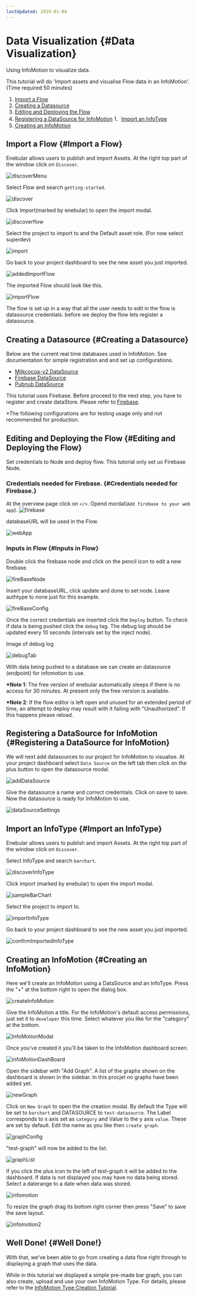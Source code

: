 ```yaml
---
lastUpdated: 2019-01-04
---
```


# Data Visualization {#Data Visualization}

Using InfoMotion to visualize data.

This tutorial will do 'Import assets and visualise Flow data in an InfoMotion'.(Time required 50 minutes)

1. [Import a Flow](#ImportaFlow)
1. [Creating a Datasource](#CreatingaDatasource)
1. [Editing and Deploying the Flow](#EditingandDeployingtheFlow)
1. [Registering a DataSource for InfoMotion](#RegisteringaDataSourceforInfoMotion)
1．[Import an InfoType](#ImportanInfoType)
1. [Creating an InfoMotion](#CreatinganInfoMotion)

## Import a Flow {#Import a Flow}

Enebular allows users to publish and import Assets. At the right top part of the window click on `Discover`.

![discoverMenu](./../../img/GetStarted/DataVisualization-discoverMenu.png)

Select Flow and search `getting-started`.

![discover](./../../img/GetStarted/DataVisualization-discover.png)

Click Import(marked by enebular) to open the import modal.

![discoverflow](./../../img/GetStarted/DataVisualization-discoverflow.png)

Select the project to import to and the Default asset role. (For now select superdev)

![import](./../../img/GetStarted/DataVisualization-import.png)

Go back to your project dashboard to see the new asset you just imported.

![addedImportFlow](./../../img/GetStarted/DataVisualization-addedImportFlow.png)

The imported Flow should look like this.

![importFlow](./../../img/GetStarted/DataVisualization-importFlow.png)

The flow is set up in a way that all the user needs to
edit in the flow is datasource credentials. before we deploy the flow lets register a datasource.

## Creating a Datasource {#Creating a Datasource}

Below are the current real time databases used in InfoMotion.
See documentation for simple registration and and set up configurations.

- [Milkcocoa-v2 DataSource](./../InfoMotion/DataSource/Milkcocoa/CreateDataSource.md)
- [Firebase DataSource](./../InfoMotion/DataSource/Firebase/CreateDataSource.md)
- [Pubnub DataSource](./../InfoMotion/DataSource/Pubnub/CreateDataSource.md)

This tutorial uses Firebase.
Before proceed to the next step, you have to register and create dataStore. Please refer to [Firebase](./../InfoMotion/DataSource/Firebase/Setup.md).

\*The following configurations are for testing usage only and not recommended for production.

## Editing and Deploying the Flow {#Editing and Deploying the Flow}

Set credentials to Node and deploy flow.
This tutorial only set uo Firebase Node.

### Credentials needed for Firebase. {#Credentials needed for Firebase.}

At the overview page click on `</>`. Opend mordal(`Add firebase to your web app`).
![firebase](./../../img/GetStarted/DataVisualization-fireBase-en.png)

databaseURL will be used in the Flow.

![webApp](./../../img/GetStarted/DataVisualization-webApp-en.png)

### Inputs in Flow {#Inputs in Flow}

Double click the firebase node and click on the pencil icon to edit a new firebase.

![fireBaseNode](./../../img/GetStarted/DataVisualization-fireBaseNode.png)

Insert your databaseURL, click update and done to set node.
Leave authtype to none just for this example.

![fireBaseConfig](./../../img/GetStarted/DataVisualization-fireBaseConfig.png)

Once the correct credentials are inserted click the `Deploy` button. To check if data is being pushed click the `debug` tag.
The debug log should be updated every 10 seconds (intervals set by the inject node).

Image of debug log

![debugTab](./../../img/GetStarted/DataVisualization-debugTab.png)

With data being pushed to a database we can create an datasource (endpoint) for infomotion to use.

**\*Note 1**: The free version of enebular automatically sleeps if there is no access for 30 minutes. At present only the free version is available.

**\*Note 2**: If the flow editor is left open and unused for an extended period of time, an attempt to deploy may result with it failing with "Unauthorized". If this happens please reload.

## Registering a DataSource for InfoMotion {#Registering a DataSource for InfoMotion}

We will next add datasources to our project for InfoMotion to visualise. At your project dashboard select `Data Source` on the left tab then click on the plus button to open the datasource modal.

![addDataSource](./../../img/GetStarted/DataVisualization-addDataSource.png)

Give the datasource a name and correct credentials.
Click on save to save. Now the datasource is ready for InfoMotion to use.

![dataSourceSettings](./../../img/GetStarted/DataVisualization-dataSourceSettings.png)

## Import an InfoType {#Import an InfoType}

Enebular allows users to publish and import Assets. At the right top part of the window click on `Discover`.

Select InfoType and search `barchart`.

![discoverInfoType](./../../img/GetStarted/DataVisualization-discoverInfoType.png)

Click import (marked by enebular) to open the import modal.

![sampleBarChart](./../../img/GetStarted/DataVisualization-discover2.png)

Select the project to import to.

![importInfoType](./../../img/GetStarted/DataVisualization-importInfoType.png)

Go back to your project dashboard to see the new asset you just imported.

![confirmImportedInfoType](./../../img/GetStarted/DataVisualization-confirmImportedInfoType.png)

## Creating an InfoMotion {#Creating an InfoMotion}

Here we'll create an InfoMotion using a DataSource and an InfoType. Press the "+" at the bottom right to open the dialog box.

![createInfoMotion](./../../img/GetStarted/DataVisualization-createInfoMotion.png)

Give the InfoMotion a title. For the InfoMotion's default access permissions, just set it to `developer` this time. Select whatever you like for the "category" at the bottom.

![InfoMotionModal](./../../img/GetStarted/DataVisualization-InfoMotionModal.png)

Once you've created it you'll be taken to the InfoMotion dashboard screen.

![infoMotionDashBoard](./../../img/GetStarted/DataVisualization-InfoMotionDashBoard.png)

Open the sidebar with "Add Graph". A list of the graphs shown on the dashboard is shown in the sidebar. In this procjet no graphs have been added yet.

![newGraph](./../../img/GetStarted/DataVisualization-newGraph.png)

Click on `New Graph` to open the the creation modal.
By default the Type will be set to `barchart` and DATASOURCE to `test-datasource`.
The Label corresponds to x axis set as `category` and Value to the y axis `value`. These are set by default.
Edit the name as you like then `create graph`.

![graphConfig](./../../img/GetStarted/DataVisualization-graphConfig.png)

"test-graph" will now be added to the list.

![graphList](./../../img/GetStarted/DataVisualization-graphList.png)

If you click the plus icon to the left of test-graph it will be added to the dashboard. If data is not displayed you may have no data being stored. Select a daterange to a date when data was stored.

![infomotion](./../../img/GetStarted/DataVisualization-infomotion.png)

To resize the graph drag its bottom right corner then press "Save" to save the save layout.

![infomotion2](./../../img/GetStarted/DataVisualization-infomotion2.png)

## Well Done! {#Well Done!}

With that, we've been able to go from creating a data flow right through to displaying a graph that uses the data.

While in this tutorial we displayed a simple pre-made bar graph, you can also create, upload and use your own InfoMotion Type. For details, please refer to the [InfoMotion Type Creation Tutorial](./../InfoMotion/InfoMotionTool.md).
